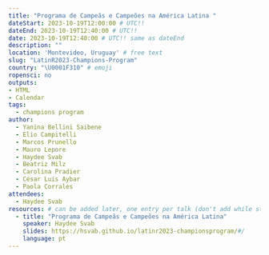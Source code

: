 ```yaml
---
title: "Programa de Campeãs e Campeões na América Latina "
dateStart: 2023-10-19T12:00:00 # UTC!!
dateEnd: 2023-10-19T12:40:00 # UTC!!
date: 2023-10-19T12:40:00 # UTC!! same as dateEnd
description: ""
location: 'Montevideo, Uruguay' # free text
slug: "LatinR2023-Champions-Program"
country: "\U0001F310" # emoji
ropensci: no
outputs: 
- HTML
- Calendar 
tags: 
  - champions program
author:
  - Yanina Bellini Saibene
  - Elio Campitelli
  - Marcos Prunello
  - Mauro Lepore
  - Haydee Svab
  - Beatriz Milz
  - Carolina Pradier
  - César Luis Aybar
  - Paola Corrales
attendees:
  - Haydee Svab
resources: # can be added later, one entry per talk (don't add while still empty, add once there are resources)
  - title: "Programa de Campeãs e Campeões na América Latina"
    speaker: Haydee Svab
    slides: https://hsvab.github.io/latinr2023-championsprogram/#/
    language: pt
---
```


